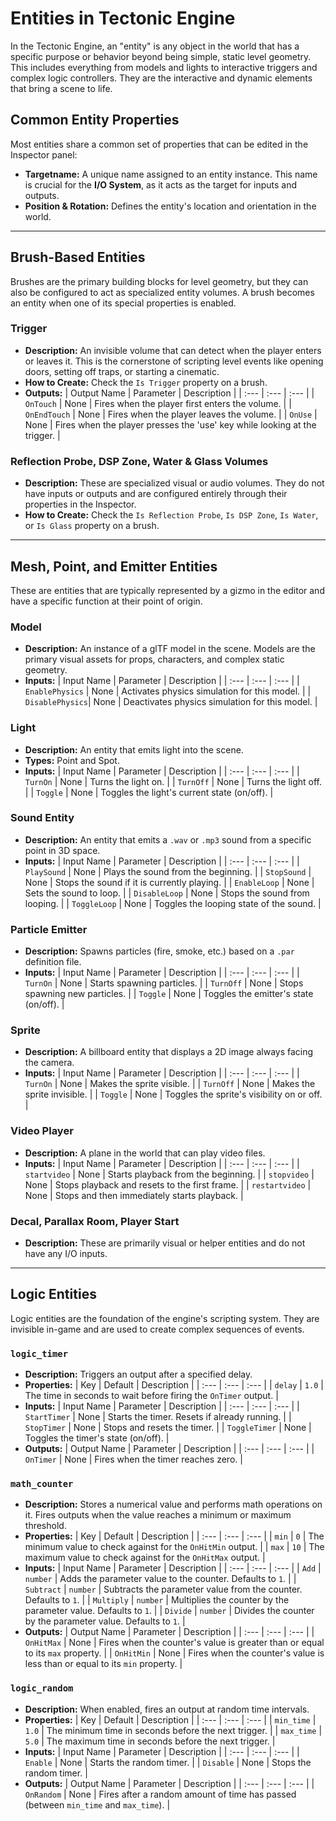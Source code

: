 # Entities in Tectonic Engine

In the Tectonic Engine, an "entity" is any object in the world that has a specific purpose or behavior beyond being simple, static level geometry. This includes everything from models and lights to interactive triggers and complex logic controllers. They are the interactive and dynamic elements that bring a scene to life.

## Common Entity Properties

Most entities share a common set of properties that can be edited in the Inspector panel:

*   **Targetname:** A unique name assigned to an entity instance. This name is crucial for the **I/O System**, as it acts as the target for inputs and outputs.
*   **Position & Rotation:** Defines the entity's location and orientation in the world.

---

## Brush-Based Entities

Brushes are the primary building blocks for level geometry, but they can also be configured to act as specialized entity volumes. A brush becomes an entity when one of its special properties is enabled.

### Trigger
*   **Description:** An invisible volume that can detect when the player enters or leaves it. This is the cornerstone of scripting level events like opening doors, setting off traps, or starting a cinematic.
*   **How to Create:** Check the `Is Trigger` property on a brush.
*   **Outputs:**
| Output Name | Parameter | Description |
| :--- | :--- | :--- |
| `OnTouch` | None | Fires when the player first enters the volume. |
| `OnEndTouch` | None | Fires when the player leaves the volume. |
| `OnUse` | None | Fires when the player presses the 'use' key while looking at the trigger. |

### Reflection Probe, DSP Zone, Water & Glass Volumes
*   **Description:** These are specialized visual or audio volumes. They do not have inputs or outputs and are configured entirely through their properties in the Inspector.
*   **How to Create:** Check the `Is Reflection Probe`, `Is DSP Zone`, `Is Water`, or `Is Glass` property on a brush.

---

## Mesh, Point, and Emitter Entities

These are entities that are typically represented by a gizmo in the editor and have a specific function at their point of origin.

### Model
*   **Description:** An instance of a glTF model in the scene. Models are the primary visual assets for props, characters, and complex static geometry.
*   **Inputs:**
| Input Name | Parameter | Description |
| :--- | :--- | :--- |
| `EnablePhysics` | None | Activates physics simulation for this model. |
| `DisablePhysics`| None | Deactivates physics simulation for this model. |

### Light
*   **Description:** An entity that emits light into the scene.
*   **Types:** Point and Spot.
*   **Inputs:**
| Input Name | Parameter | Description |
| :--- | :--- | :--- |
| `TurnOn` | None | Turns the light on. |
| `TurnOff` | None | Turns the light off. |
| `Toggle` | None | Toggles the light's current state (on/off). |

### Sound Entity
*   **Description:** An entity that emits a `.wav` or `.mp3` sound from a specific point in 3D space.
*   **Inputs:**
| Input Name | Parameter | Description |
| :--- | :--- | :--- |
| `PlaySound` | None | Plays the sound from the beginning. |
| `StopSound` | None | Stops the sound if it is currently playing. |
| `EnableLoop` | None | Sets the sound to loop. |
| `DisableLoop` | None | Stops the sound from looping. |
| `ToggleLoop` | None | Toggles the looping state of the sound. |

### Particle Emitter
*   **Description:** Spawns particles (fire, smoke, etc.) based on a `.par` definition file.
*   **Inputs:**
| Input Name | Parameter | Description |
| :--- | :--- | :--- |
| `TurnOn` | None | Starts spawning particles. |
| `TurnOff` | None | Stops spawning new particles. |
| `Toggle` | None | Toggles the emitter's state (on/off). |

### Sprite
*   **Description:** A billboard entity that displays a 2D image always facing the camera.
*   **Inputs:**
| Input Name | Parameter | Description |
| :--- | :--- | :--- |
| `TurnOn` | None | Makes the sprite visible. |
| `TurnOff` | None | Makes the sprite invisible. |
| `Toggle` | None | Toggles the sprite's visibility on or off. |

### Video Player
*   **Description:** A plane in the world that can play video files.
*   **Inputs:**
| Input Name | Parameter | Description |
| :--- | :--- | :--- |
| `startvideo` | None | Starts playback from the beginning. |
| `stopvideo` | None | Stops playback and resets to the first frame. |
| `restartvideo` | None | Stops and then immediately starts playback. |

### Decal, Parallax Room, Player Start
*   **Description:** These are primarily visual or helper entities and do not have any I/O inputs.

---

## Logic Entities

Logic entities are the foundation of the engine's scripting system. They are invisible in-game and are used to create complex sequences of events.

### `logic_timer`
*   **Description:** Triggers an output after a specified delay.
*   **Properties:**
| Key | Default | Description |
| :--- | :--- | :--- |
| `delay` | `1.0` | The time in seconds to wait before firing the `OnTimer` output. |
*   **Inputs:**
| Input Name | Parameter | Description |
| :--- | :--- | :--- |
| `StartTimer` | None | Starts the timer. Resets if already running. |
| `StopTimer` | None | Stops and resets the timer. |
| `ToggleTimer` | None | Toggles the timer's state (on/off). |
*   **Outputs:**
| Output Name | Parameter | Description |
| :--- | :--- | :--- |
| `OnTimer` | None | Fires when the timer reaches zero. |

### `math_counter`
*   **Description:** Stores a numerical value and performs math operations on it. Fires outputs when the value reaches a minimum or maximum threshold.
*   **Properties:**
| Key | Default | Description |
| :--- | :--- | :--- |
| `min` | `0` | The minimum value to check against for the `OnHitMin` output. |
| `max` | `10` | The maximum value to check against for the `OnHitMax` output. |
*   **Inputs:**
| Input Name | Parameter | Description |
| :--- | :--- | :--- |
| `Add` | `number` | Adds the parameter value to the counter. Defaults to `1`. |
| `Subtract` | `number` | Subtracts the parameter value from the counter. Defaults to `1`. |
| `Multiply` | `number` | Multiplies the counter by the parameter value. Defaults to `1`. |
| `Divide` | `number` | Divides the counter by the parameter value. Defaults to `1`. |
*   **Outputs:**
| Output Name | Parameter | Description |
| :--- | :--- | :--- |
| `OnHitMax` | None | Fires when the counter's value is greater than or equal to its `max` property. |
| `OnHitMin` | None | Fires when the counter's value is less than or equal to its `min` property. |

### `logic_random`
*   **Description:** When enabled, fires an output at random time intervals.
*   **Properties:**
| Key | Default | Description |
| :--- | :--- | :--- |
| `min_time` | `1.0` | The minimum time in seconds before the next trigger. |
| `max_time` | `5.0` | The maximum time in seconds before the next trigger. |
*   **Inputs:**
| Input Name | Parameter | Description |
| :--- | :--- | :--- |
| `Enable` | None | Starts the random timer. |
| `Disable` | None | Stops the random timer. |
*   **Outputs:**
| Output Name | Parameter | Description |
| :--- | :--- | :--- |
| `OnRandom` | None | Fires after a random amount of time has passed (between `min_time` and `max_time`). |